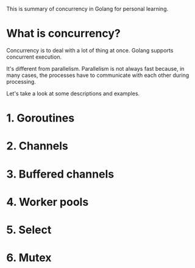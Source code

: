 This is summary of concurrency in Golang for personal learning.

# What is concurrency?

Concurrency is to deal with a lot of thing at once.
Golang supports concurrent execution.

It's different from parallelism. Parallelism is not always fast because, in many cases, the processes have to communicate with each other during processing.

Let's take a look at some descriptions and examples. 

# 1. Goroutines

# 2. Channels

# 3. Buffered channels

# 4. Worker pools

# 5. Select

# 6. Mutex
